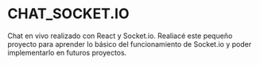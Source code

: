 # CHAT_SOCKET.IO
Chat en vivo realizado con React y Socket.io. Realiacé este pequeño proyecto para aprender lo básico del funcionamiento de Socket.io y poder implementarlo en futuros proyectos.
